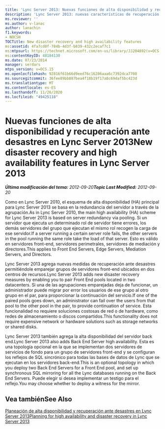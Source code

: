 ```yaml
---
title: 'Lync Server 2013: Nuevas funciones de alta disponibilidad y recuperación ante desastres'
description: 'Lync Server 2013: nuevas características de recuperación ante desastres y alta disponibilidad.'
ms.reviewer: ''
ms.author: v-lanac
author: lanachin
f1.keywords:
- NOCSH
TOCTitle: New disaster recovery and high availability features
ms:assetid: 4fa7cd0f-784b-4d3f-b839-432c2ecaf7c1
ms:mtpsurl: https://technet.microsoft.com/en-us/library/JJ204892(v=OCS.15)
ms:contentKeyID: 48184130
ms.date: 07/23/2014
manager: serdars
mtps_version: v=OCS.15
ms.openlocfilehash: 92816f61b66d9eed76c16286aaa6c7392dca7708
ms.sourcegitcommit: 36fee89bb887bea4f18b19f17a8c69daf5bc423d
ms.translationtype: MT
ms.contentlocale: es-ES
ms.lasthandoff: 11/26/2020
ms.locfileid: "49425118"
---
```

# <a name="new-disaster-recovery-and-high-availability-features-in-lync-server-2013"></a><span data-ttu-id="9799d-103">Nuevas funciones de alta disponibilidad y recuperación ante desastres en Lync Server 2013</span><span class="sxs-lookup"><span data-stu-id="9799d-103">New disaster recovery and high availability features in Lync Server 2013</span></span>

<div data-xmlns="http://www.w3.org/1999/xhtml">

<div class="topic" data-xmlns="http://www.w3.org/1999/xhtml" data-msxsl="urn:schemas-microsoft-com:xslt" data-cs="https://msdn.microsoft.com/">

<div data-asp="https://msdn2.microsoft.com/asp">



</div>

<div id="mainSection">

<div id="mainBody"><span data-ttu-id="9799d-104">

<span> </span></span><span class="sxs-lookup"><span data-stu-id="9799d-104">

<span> </span></span></span>

<span data-ttu-id="9799d-105">_**Última modificación del tema:** 2012-09-20_</span><span class="sxs-lookup"><span data-stu-id="9799d-105">_**Topic Last Modified:** 2012-09-20_</span></span>

<span data-ttu-id="9799d-106">Como en Lync Server 2010, el esquema de alta disponibilidad (HA) principal para Lync Server 2013 se basa en la redundancia del servidor a través de la agrupación.</span><span class="sxs-lookup"><span data-stu-id="9799d-106">As in Lync Server 2010, the main high availability (HA) scheme for Lync Server 2013 is based on server redundancy via pooling.</span></span> <span data-ttu-id="9799d-107">Si un servidor que ejecuta un determinado rol de servidor tiene errores, los demás servidores del grupo que ejecutan el mismo rol recogen la carga de ese servidor.</span><span class="sxs-lookup"><span data-stu-id="9799d-107">If a server running a certain server role fails, the other servers in the pool running the same role take the load of that server.</span></span> <span data-ttu-id="9799d-108">Esto es válido en servidores front-end, servidores perimetrales, servidores de mediación y directores.</span><span class="sxs-lookup"><span data-stu-id="9799d-108">This applies to Front End Servers, Edge Servers, Mediation Servers, and Directors.</span></span>

<span data-ttu-id="9799d-109">Lync Server 2013 agrega nuevas medidas de recuperación ante desastres permitiéndole emparejar grupos de servidores front-end ubicados en dos centros de recursos.</span><span class="sxs-lookup"><span data-stu-id="9799d-109">Lync Server 2013 adds new disaster recovery measures by enabling you to pair Front End pools located in two datacenters.</span></span> <span data-ttu-id="9799d-110">Si una de las agrupaciones emparejadas deja de funcionar, un administrador puede migrar por error los usuarios de ese grupo al otro grupo en el par, para proporcionar la continuación del servicio.</span><span class="sxs-lookup"><span data-stu-id="9799d-110">If one of the paired pools goes down, an administrator can fail over the users from that pool to the other pool in the pair, to provide continuation of service.</span></span> <span data-ttu-id="9799d-111">Esta funcionalidad no requiere soluciones costosas de red o de hardware, como redes de almacenamiento o discos compartidos.</span><span class="sxs-lookup"><span data-stu-id="9799d-111">This functionality does not require expensive network or hardware solutions such as storage networks or shared disks.</span></span>

<span data-ttu-id="9799d-112">Lync Server 2013 también agrega la alta disponibilidad del servidor back end.</span><span class="sxs-lookup"><span data-stu-id="9799d-112">Lync Server 2013 also adds Back End Server high availability.</span></span> <span data-ttu-id="9799d-113">Esta es una topología opcional en la que se implementan dos servidores de servicios de fondo para un grupo de servidores front-end y se configuran los reflejos de SQL sincrónico para todas las bases de datos de Lync que se ejecutan en los servidores back-end.</span><span class="sxs-lookup"><span data-stu-id="9799d-113">This is an optional topology in which you deploy two Back End Servers for a Front End pool, and set up synchronous SQL mirroring for all the Lync databases running on the Back End Servers.</span></span> <span data-ttu-id="9799d-114">Puede elegir si desea implementar un testigo para el reflejo.</span><span class="sxs-lookup"><span data-stu-id="9799d-114">You may choose whether to deploy a witness for the mirror.</span></span>

<div>

## <a name="see-also"></a><span data-ttu-id="9799d-115">Vea también</span><span class="sxs-lookup"><span data-stu-id="9799d-115">See Also</span></span>


[<span data-ttu-id="9799d-116">Planeación de alta disponibilidad y recuperación ante desastres en Lync Server 2013</span><span class="sxs-lookup"><span data-stu-id="9799d-116">Planning for high availability and disaster recovery in Lync Server 2013</span></span>](lync-server-2013-planning-for-high-availability-and-disaster-recovery.md)  
  

<span data-ttu-id="9799d-117"></div>

</div>

<span> </span>

</div>

</div>

</span><span class="sxs-lookup"><span data-stu-id="9799d-117"></div>

</div>

<span> </span>

</div>

</div>

</span></span></div>

